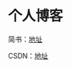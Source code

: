 # 个人博客

简书：[地址](https://www.jianshu.com/u/4420094d9af3)

CSDN：[地址](https://blog.csdn.net/mark__cao)

